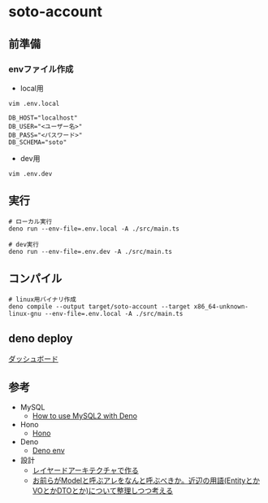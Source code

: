 # soto-account

## 前準備

### envファイル作成

- local用
```shell
vim .env.local
```
```
DB_HOST="localhost"
DB_USER="<ユーザー名>"
DB_PASS="<パスワード>"
DB_SCHEMA="soto"
```
- dev用
```shell
vim .env.dev
```

## 実行
```shell
# ローカル実行
deno run --env-file=.env.local -A ./src/main.ts
```
```shell
# dev実行
deno run --env-file=.env.dev -A ./src/main.ts
```

## コンパイル
```shell
# linux用バイナリ作成
deno compile --output target/soto-account --target x86_64-unknown-linux-gnu --env-file=.env.local -A ./src/main.ts
```

## deno deploy

[ダッシュボード](https://dash.deno.com/projects/soto-account)

## 参考

- MySQL
  - [How to use MySQL2 with Deno](https://docs.deno.com/examples/mysql2_tutorial/)
- Hono
  - [Hono](https://hono-ja.pages.dev/docs/getting-started/deno)
- Deno
  - [Deno env](https://docs.deno.com/runtime/reference/env_variables/)
- 設計
  - [レイヤードアーキテクチャで作る](https://zenn.dev/flutteruniv/books/flutter-architecture/viewer/5_layered-architecture)
  - [お前らがModelと呼ぶアレをなんと呼ぶべきか。近辺の用語(EntityとかVOとかDTOとか)について整理しつつ考える](https://qiita.com/takasek/items/70ab5a61756ee620aee6)
